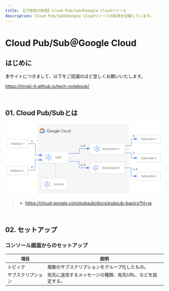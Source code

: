 ```yaml
---
title: 【IT技術の知見】Cloud Pub/Sub＠Google Cloudリソース
description: Cloud Pub/Sub＠Google Cloudリソースの知見を記録しています。
---
```


# Cloud Pub/Sub＠Google Cloud

## はじめに

本サイトにつきまして、以下をご認識のほど宜しくお願いいたします。

https://hiroki-it.github.io/tech-notebook/

<br>

## 01. Cloud Pub/Subとは

![google_cloud_pub_sub](https://raw.githubusercontent.com/hiroki-it/tech-notebook-images/master/images/google_cloud_pub_sub.png)

> - https://cloud.google.com/pubsub/docs/pubsub-basics?hl=ja

<br>

## 02. セットアップ

### コンソール画面からのセットアップ

| 項目               | 説明                                                      |
| ------------------ | --------------------------------------------------------- |
| トピック           | 複数のサブスクリプションをグループ化したもの。            |
| サブスクリプション | 宛先に送信するメッセージの種類、宛先URL、などを設定する。 |

<br>
